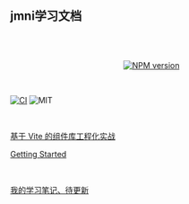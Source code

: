 ## jmni学习文档

<br><br>

<p align="center">
    <a href="https://www.npmjs.com/package/jmni-ui-vite"><img src="https://img.shields.io/npm/v/jmni-ui-vite?color=c95f8b&amp;label=" alt="NPM version"></a>
</p>
<br>

[![CI](https://github.com/jmni-cn/jmni-ui-monorepo/actions/workflows/master.yml/badge.svg?branch=master)](https://github.com/jmni-cn/jmni-ui-monorepo/actions/workflows/master.yml)
![MIT](https://img.shields.io/github/license/jmni-cn/jmni-ui-monorepo?color=red)

<br>

[基于 Vite 的组件库工程化实战](https://juejin.cn/book/7117582869358182403/section/7117950986286530564)
<br>

[Getting Started](https://jmni-ui-monorepo-jmni-ui-vite.vercel.app/)
<br>


<br>

[我的学习笔记、待更新](https://github.com/smarty-team/smarty-admin)